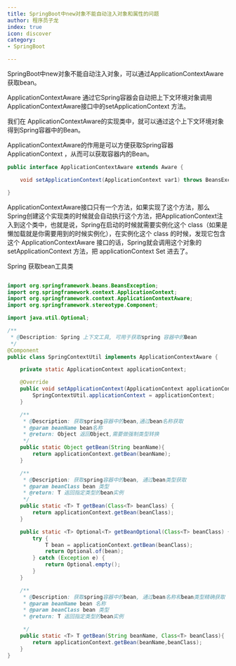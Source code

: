 ```yaml
---
title: SpringBoot中new对象不能自动注入对象和属性的问题
author: 程序员子龙
index: true
icon: discover
category:
- SpringBoot

---
```

SpringBoot中new对象不能自动注入对象，可以通过ApplicationContextAware获取bean。

ApplicationContextAware 通过它Spring容器会自动把上下文环境对象调用 ApplicationContextAware接口中的setApplicationContext 方法。

我们在 ApplicationContextAware的实现类中，就可以通过这个上下文环境对象得到Spring容器中的Bean。

ApplicationContextAware的作用是可以方便获取Spring容器ApplicationContext ，从而可以获取容器内的Bean。

```java
public interface ApplicationContextAware extends Aware {

    void setApplicationContext(ApplicationContext var1) throws BeansException;

}
```

ApplicationContextAware接口只有一个方法，如果实现了这个方法，那么Spring创建这个实现类的时候就会自动执行这个方法，把ApplicationContext注入到这个类中，也就是说，Spring在启动的时候就需要实例化这个 class（如果是懒加载就是你需要用到的时候实例化），在实例化这个 class 的时候，发现它包含这个 ApplicationContextAware 接口的话，Spring就会调用这个对象的 setApplicationContext 方法，把 applicationContext Set 进去了。

Spring 获取bean工具类

```java

import org.springframework.beans.BeansException;
import org.springframework.context.ApplicationContext;
import org.springframework.context.ApplicationContextAware;
import org.springframework.stereotype.Component;

import java.util.Optional;

/**
 * @Description: Spring 上下文工具, 可用于获取spring 容器中的Bean
 */
@Component
public class SpringContextUtil implements ApplicationContextAware {

    private static ApplicationContext applicationContext;

    @Override
    public void setApplicationContext(ApplicationContext applicationContext) throws BeansException {
        SpringContextUtil.applicationContext = applicationContext;
    }

    /**
     * @Description: 获取spring容器中的bean,通过bean名称获取
     * @param beanName bean名称
     * @return: Object 返回Object,需要做强制类型转换
     */
    public static Object getBean(String beanName){
        return applicationContext.getBean(beanName);
    }

    /**
     * @Description: 获取spring容器中的bean, 通过bean类型获取
     * @param beanClass bean 类型
     * @return: T 返回指定类型的bean实例
     */
    public static <T> T getBean(Class<T> beanClass) {
        return applicationContext.getBean(beanClass);
    }

    public static <T> Optional<T> getBeanOptional(Class<T> beanClass) {
        try {
            T bean = applicationContext.getBean(beanClass);
            return Optional.of(bean);
        } catch (Exception e) {
            return Optional.empty();
        }
    }

    /**
     * @Description: 获取spring容器中的bean, 通过bean名称和bean类型精确获取
     * @param beanName bean 名称
     * @param beanClass bean 类型
     * @return: T 返回指定类型的bean实例

     */
    public static <T> T getBean(String beanName, Class<T> beanClass){
        return applicationContext.getBean(beanName,beanClass);
    }
}


```

